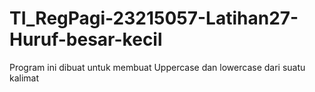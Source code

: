 # TI_RegPagi-23215057-Latihan27-Huruf-besar-kecil
Program ini dibuat untuk membuat Uppercase dan lowercase dari suatu kalimat 
